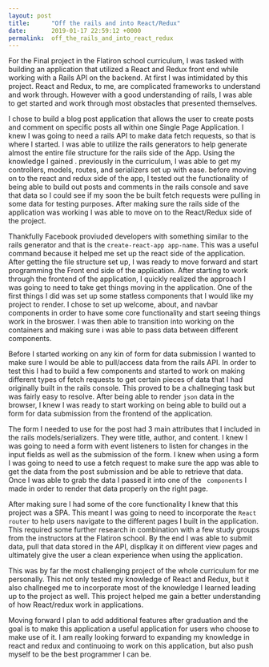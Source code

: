 ```yaml
---
layout: post
title:      "Off the rails and into React/Redux"
date:       2019-01-17 22:59:12 +0000
permalink:  off_the_rails_and_into_react_redux
---
```



For the Final project in the Flatiron school curriculum, I was tasked with building an application that utilized a React and Redux front end while working with a Rails API on the backend. At first I was intimidated by this project. React and Redux, to me, are complicated frameworks to understand and work through. However with a good understanding of rails, I was able to get started and work through most obstacles that presented themselves.

I chose to build a blog post application that allows the user to create posts and comment on specific posts all within one Single Page Application. I knew I was going to need a rails API to make data fetch requests, so that is where I started. I was able to utilize the rails generators to help generate almost the entire file structure for the rails side of the App. Using the knowledge I gained . previously in the curriculum, I was able to get my controllers, models, routes, and serializers set up with ease. before moving on to the react and redux side of the app, I tested out the functionality of being able to build out posts and comments in the rails console and save that data so I could see if my soon the be built fetch requests were pulling in some data for testing purposes. After making sure the rails side of the application was working I was able to move on to the React/Redux side of the project. 

Thankfully Facebook proviuded developers with something similar to the rails generator and that is the `create-react-app app-name`. This was a useful command because it helped me set up the react side of the application. After getting the file structure set up, I was ready to move forward and start programming the Front end side of the application. After starting to work through the frontend of the application, I quickly realized the approach I was going to need to take get things moving in the application. One of the first things I did was set up some statless components that I would like my project to render. I chose to set up welcome, about, and navbar components in order to have some core functionality and start seeing things work in the broswer. I was then able to transition into working on the containers and making sure i was able to pass data between different components. 

Before I started working on any kin of form for data submission I wanted to make sure I would be able to pull/access data from the rails API. In order to test this I had to build a few components and started to work on making different types of fetch requests to get certain pieces of data that I had originally built in the rails console. This proved to be a challneging task but was fairly easy to resolve. After being able to render `json` data in the browser, I knew I was ready to start working on being able to build out a form for data submission from the frontend of the application. 

The form I needed to use for the post had 3 main attributes that I included in the rails models/serializers. They were title, author, and content. I knew I was going to need a form with event listeners to listen for changes in the input fields as well as the submission of the form. I knew when using a form I was going to need to use a fetch request to make sure the app was able to get the data from the post submission and be able to retrieve that data. Once I was able to grab the data I passed it into one of the ` components` I made in order to render that data properly on the right page. 

After making sure I had some of the core functionality I knew that this project was a SPA. This meant I was going to need to incorporate the `React router` to help users navigate to the different pages I built in the application. This required some further research in combination with a few study groups from the instructors at the Flatiron school. By the end I was able to submit data, pull that data stored in the API, displkay it on different view pages and ultimately give the user a clean experience when using the application.

This was by far the most challenging project of the whole curriculum for me personally. This not only tested my knowledge of React and Redux, but it also challneged me to incorporate most of the knowledge I learned leading up to the project as well. This project helped me gain a better understanding of how React/redux work in applications. 

Moving forward I plan to add additional features after graduation and the goal is to make this application a useful application for users who choose to make use of it. I am really looking forward to expanding my knowledge in react and redux and continuoing to work on this application, but also push myself to be the best programmer I can be. 
